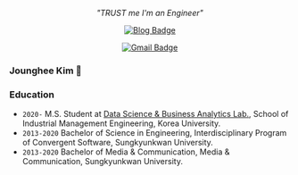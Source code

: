 
<div align=center>
  
<i> "TRUST me I'm an Engineer" </i>

</div>

<div align=center>

[![Blog Badge](http://img.shields.io/badge/-Study%20Note-black?style=flat-square&logo=github&link=https://joungheekim.github.io/)](https://joungheekim.github.io/) 
<!-- [![Linkedin Badge](https://img.shields.io/badge/-LinkedIn-blue?style=flat-square&logo=Linkedin&logoColor=white&link=https://www.linkedin.com/in/takyoung-kim-03b091193/)](https://www.linkedin.com/in/takyoung-kim-03b091193/)  -->
[![Gmail Badge](https://img.shields.io/badge/-Gmail-d14836?style=flat-square&logo=Gmail&logoColor=white&link=mailto:onlyl4youu@gmail.com)](mailto:onlyl4youu@gmail.com)

</div>


### Jounghee Kim 👋


### Education
- ```2020-``` M.S. Student at [Data Science & Business Analytics Lab.](http://dsba.korea.ac.kr/), School of Industrial Management Engineering, Korea University.
- ```2013-2020``` Bachelor of Science in Engineering, Interdisciplinary Program of Convergent Software, Sungkyunkwan University.
- ```2013-2020``` Bachelor of Media & Communication, Media & Communication, Sungkyunkwan University.

<!--
**JoungheeKim/JoungheeKim** is a ✨ _special_ ✨ repository because its `README.md` (this file) appears on your GitHub profile.

Here are some ideas to get you started:

- 🔭 I’m currently working on ...
- 🌱 I’m currently learning ...
- 👯 I’m looking to collaborate on ...
- 🤔 I’m looking for help with ...
- 💬 Ask me about ...
- 📫 How to reach me: ...
- 😄 Pronouns: ...
- ⚡ Fun fact: ...
-->


